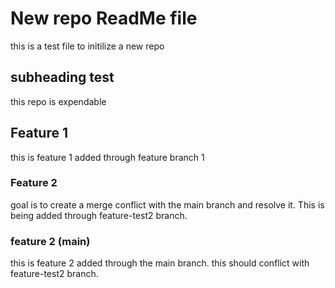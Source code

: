 # New repo ReadMe file 
this is a test file to initilize a new repo

## subheading test
this repo is expendable 

## Feature 1 
this is feature 1 added through feature branch 1

### Feature 2
goal is to create a merge conflict with the main branch and resolve it. This is being added through feature-test2 branch. 

### feature 2 (main)
this is feature 2 added through the main branch. this should conflict with feature-test2 branch. 
